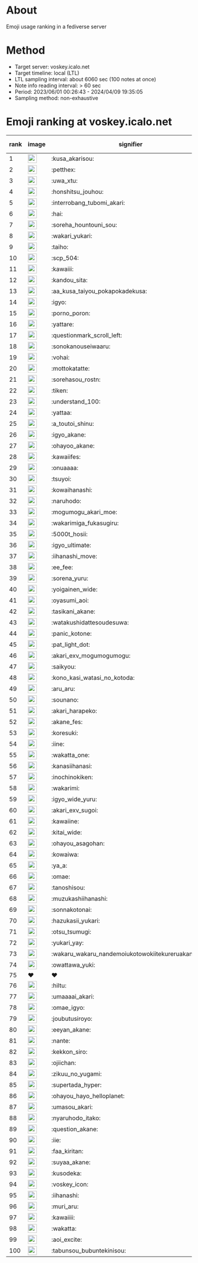 # About
Emoji usage ranking in a fediverse server

# Method
- Target server: voskey.icalo.net
- Target timeline: local (LTL)
- LTL sampling interval: about 6060 sec (100 notes at once)
- Note info reading interval: > 60 sec
- Period: 2023/06/01 00:26:43 - 2024/04/09 19:35:05 
- Sampling method: non-exhaustive

# Emoji ranking at voskey.icalo.net

|rank|image|signifier|type|frequency score|
|----|----|----|----|----|
|1|<img height="24" src="https://voskey.icalo.net/emoji/kusa_akarisou.webp">|:kusa_akarisou:|custom|23044|
|2|<img height="24" src="https://voskey.icalo.net/emoji/petthex.webp">|:petthex:|custom|15819|
|3|<img height="24" src="https://voskey.icalo.net/emoji/uwa_xtu.webp">|:uwa_xtu:|custom|10956|
|4|<img height="24" src="https://voskey.icalo.net/emoji/honshitsu_jouhou.webp">|:honshitsu_jouhou:|custom|7865|
|5|<img height="24" src="https://voskey.icalo.net/emoji/interrobang_tubomi_akari.webp">|:interrobang_tubomi_akari:|custom|7594|
|6|<img height="24" src="https://voskey.icalo.net/emoji/hai.webp">|:hai:|custom|7127|
|7|<img height="24" src="https://voskey.icalo.net/emoji/soreha_hountouni_sou.webp">|:soreha_hountouni_sou:|custom|6495|
|8|<img height="24" src="https://voskey.icalo.net/emoji/wakari_yukari.webp">|:wakari_yukari:|custom|6390|
|9|<img height="24" src="https://voskey.icalo.net/emoji/taiho.webp">|:taiho:|custom|6365|
|10|<img height="24" src="https://voskey.icalo.net/emoji/scp_504.webp">|:scp_504:|custom|5253|
|11|<img height="24" src="https://voskey.icalo.net/emoji/kawaiii.webp">|:kawaiii:|custom|5191|
|12|<img height="24" src="https://voskey.icalo.net/emoji/kandou_sita.webp">|:kandou_sita:|custom|4617|
|13|<img height="24" src="https://voskey.icalo.net/emoji/aa_kusa_taiyou_pokapokadekusa.webp">|:aa_kusa_taiyou_pokapokadekusa:|custom|4576|
|14|<img height="24" src="https://voskey.icalo.net/emoji/igyo.webp">|:igyo:|custom|4237|
|15|<img height="24" src="https://voskey.icalo.net/emoji/porno_poron.webp">|:porno_poron:|custom|3981|
|16|<img height="24" src="https://voskey.icalo.net/emoji/yattare.webp">|:yattare:|custom|3851|
|17|<img height="24" src="https://voskey.icalo.net/emoji/questionmark_scroll_left.webp">|:questionmark_scroll_left:|custom|3836|
|18|<img height="24" src="https://voskey.icalo.net/emoji/sonokanouseiwaaru.webp">|:sonokanouseiwaaru:|custom|3755|
|19|<img height="24" src="https://voskey.icalo.net/emoji/vohai.webp">|:vohai:|custom|3665|
|20|<img height="24" src="https://voskey.icalo.net/emoji/mottokatatte.webp">|:mottokatatte:|custom|3649|
|21|<img height="24" src="https://voskey.icalo.net/emoji/sorehasou_rostn.webp">|:sorehasou_rostn:|custom|3516|
|22|<img height="24" src="https://voskey.icalo.net/emoji/tiken.webp">|:tiken:|custom|3406|
|23|<img height="24" src="https://voskey.icalo.net/emoji/understand_100.webp">|:understand_100:|custom|3187|
|24|<img height="24" src="https://voskey.icalo.net/emoji/yattaa.webp">|:yattaa:|custom|2926|
|25|<img height="24" src="https://voskey.icalo.net/emoji/a_toutoi_shinu.webp">|:a_toutoi_shinu:|custom|2868|
|26|<img height="24" src="https://voskey.icalo.net/emoji/igyo_akane.webp">|:igyo_akane:|custom|2850|
|27|<img height="24" src="https://voskey.icalo.net/emoji/ohayoo_akane.webp">|:ohayoo_akane:|custom|2799|
|28|<img height="24" src="https://voskey.icalo.net/emoji/kawaiifes.webp">|:kawaiifes:|custom|2710|
|29|<img height="24" src="https://voskey.icalo.net/emoji/onuaaaa.webp">|:onuaaaa:|custom|2699|
|30|<img height="24" src="https://voskey.icalo.net/emoji/tsuyoi.webp">|:tsuyoi:|custom|2654|
|31|<img height="24" src="https://voskey.icalo.net/emoji/kowaihanashi.webp">|:kowaihanashi:|custom|2600|
|32|<img height="24" src="https://voskey.icalo.net/emoji/naruhodo.webp">|:naruhodo:|custom|2490|
|33|<img height="24" src="https://voskey.icalo.net/emoji/mogumogu_akari_moe.webp">|:mogumogu_akari_moe:|custom|2440|
|34|<img height="24" src="https://voskey.icalo.net/emoji/wakarimiga_fukasugiru.webp">|:wakarimiga_fukasugiru:|custom|2333|
|35|<img height="24" src="https://voskey.icalo.net/emoji/5000t_hosii.webp">|:5000t_hosii:|custom|2286|
|36|<img height="24" src="https://voskey.icalo.net/emoji/igyo_ultimate.webp">|:igyo_ultimate:|custom|2231|
|37|<img height="24" src="https://voskey.icalo.net/emoji/iihanashi_move.webp">|:iihanashi_move:|custom|2158|
|38|<img height="24" src="https://voskey.icalo.net/emoji/ee_fee.webp">|:ee_fee:|custom|2141|
|39|<img height="24" src="https://voskey.icalo.net/emoji/sorena_yuru.webp">|:sorena_yuru:|custom|2140|
|40|<img height="24" src="https://voskey.icalo.net/emoji/yoigainen_wide.webp">|:yoigainen_wide:|custom|2024|
|41|<img height="24" src="https://voskey.icalo.net/emoji/oyasumi_aoi.webp">|:oyasumi_aoi:|custom|2018|
|42|<img height="24" src="https://voskey.icalo.net/emoji/tasikani_akane.webp">|:tasikani_akane:|custom|1954|
|43|<img height="24" src="https://voskey.icalo.net/emoji/watakushidattesoudesuwa.webp">|:watakushidattesoudesuwa:|custom|1939|
|44|<img height="24" src="https://voskey.icalo.net/emoji/panic_kotone.webp">|:panic_kotone:|custom|1914|
|45|<img height="24" src="https://voskey.icalo.net/emoji/pat_light_dot.webp">|:pat_light_dot:|custom|1779|
|46|<img height="24" src="https://voskey.icalo.net/emoji/akari_exv_mogumogumogu.webp">|:akari_exv_mogumogumogu:|custom|1764|
|47|<img height="24" src="https://voskey.icalo.net/emoji/saikyou.webp">|:saikyou:|custom|1756|
|48|<img height="24" src="https://voskey.icalo.net/emoji/kono_kasi_watasi_no_kotoda.webp">|:kono_kasi_watasi_no_kotoda:|custom|1722|
|49|<img height="24" src="https://voskey.icalo.net/emoji/aru_aru.webp">|:aru_aru:|custom|1702|
|50|<img height="24" src="https://voskey.icalo.net/emoji/sounano.webp">|:sounano:|custom|1701|
|51|<img height="24" src="https://voskey.icalo.net/emoji/akari_harapeko.webp">|:akari_harapeko:|custom|1686|
|52|<img height="24" src="https://voskey.icalo.net/emoji/akane_fes.webp">|:akane_fes:|custom|1680|
|53|<img height="24" src="https://voskey.icalo.net/emoji/koresuki.webp">|:koresuki:|custom|1642|
|54|<img height="24" src="https://voskey.icalo.net/emoji/iine.webp">|:iine:|custom|1634|
|55|<img height="24" src="https://voskey.icalo.net/emoji/wakatta_one.webp">|:wakatta_one:|custom|1576|
|56|<img height="24" src="https://voskey.icalo.net/emoji/kanasiihanasi.webp">|:kanasiihanasi:|custom|1550|
|57|<img height="24" src="https://voskey.icalo.net/emoji/inochinokiken.webp">|:inochinokiken:|custom|1527|
|58|<img height="24" src="https://voskey.icalo.net/emoji/wakarimi.webp">|:wakarimi:|custom|1495|
|59|<img height="24" src="https://voskey.icalo.net/emoji/igyo_wide_yuru.webp">|:igyo_wide_yuru:|custom|1474|
|60|<img height="24" src="https://voskey.icalo.net/emoji/akari_exv_sugoi.webp">|:akari_exv_sugoi:|custom|1455|
|61|<img height="24" src="https://voskey.icalo.net/emoji/kawaiine.webp">|:kawaiine:|custom|1425|
|62|<img height="24" src="https://voskey.icalo.net/emoji/kitai_wide.webp">|:kitai_wide:|custom|1373|
|63|<img height="24" src="https://voskey.icalo.net/emoji/ohayou_asagohan.webp">|:ohayou_asagohan:|custom|1349|
|64|<img height="24" src="https://voskey.icalo.net/emoji/kowaiwa.webp">|:kowaiwa:|custom|1323|
|65|<img height="24" src="https://voskey.icalo.net/emoji/ya_a.webp">|:ya_a:|custom|1318|
|66|<img height="24" src="https://voskey.icalo.net/emoji/omae.webp">|:omae:|custom|1308|
|67|<img height="24" src="https://voskey.icalo.net/emoji/tanoshisou.webp">|:tanoshisou:|custom|1251|
|68|<img height="24" src="https://voskey.icalo.net/emoji/muzukashiihanashi.webp">|:muzukashiihanashi:|custom|1233|
|69|<img height="24" src="https://voskey.icalo.net/emoji/sonnakotonai.webp">|:sonnakotonai:|custom|1201|
|70|<img height="24" src="https://voskey.icalo.net/emoji/hazukasii_yukari.webp">|:hazukasii_yukari:|custom|1167|
|71|<img height="24" src="https://voskey.icalo.net/emoji/otsu_tsumugi.webp">|:otsu_tsumugi:|custom|1155|
|72|<img height="24" src="https://voskey.icalo.net/emoji/yukari_yay.webp">|:yukari_yay:|custom|1149|
|73|<img height="24" src="https://voskey.icalo.net/emoji/wakaru_wakaru_nandemoiukotowokiitekureruakanetyan.webp">|:wakaru_wakaru_nandemoiukotowokiitekureruakanetyan:|custom|1147|
|74|<img height="24" src="https://voskey.icalo.net/emoji/owattawa_yuki.webp">|:owattawa_yuki:|custom|1136|
|75|❤|❤|unicode|1134|
|76|<img height="24" src="https://voskey.icalo.net/emoji/hiltu.webp">|:hiltu:|custom|1118|
|77|<img height="24" src="https://voskey.icalo.net/emoji/umaaaai_akari.webp">|:umaaaai_akari:|custom|1104|
|78|<img height="24" src="https://voskey.icalo.net/emoji/omae_igyo.webp">|:omae_igyo:|custom|1097|
|79|<img height="24" src="https://voskey.icalo.net/emoji/joubutusiroyo.webp">|:joubutusiroyo:|custom|1091|
|80|<img height="24" src="https://voskey.icalo.net/emoji/eeyan_akane.webp">|:eeyan_akane:|custom|1090|
|81|<img height="24" src="https://voskey.icalo.net/emoji/nante.webp">|:nante:|custom|1084|
|82|<img height="24" src="https://voskey.icalo.net/emoji/kekkon_siro.webp">|:kekkon_siro:|custom|1080|
|83|<img height="24" src="https://voskey.icalo.net/emoji/ojiichan.webp">|:ojiichan:|custom|1076|
|84|<img height="24" src="https://voskey.icalo.net/emoji/zikuu_no_yugami.webp">|:zikuu_no_yugami:|custom|1058|
|85|<img height="24" src="https://voskey.icalo.net/emoji/supertada_hyper.webp">|:supertada_hyper:|custom|1051|
|86|<img height="24" src="https://voskey.icalo.net/emoji/ohayou_hayo_helloplanet.webp">|:ohayou_hayo_helloplanet:|custom|1049|
|87|<img height="24" src="https://voskey.icalo.net/emoji/umasou_akari.webp">|:umasou_akari:|custom|1048|
|88|<img height="24" src="https://voskey.icalo.net/emoji/nyaruhodo_itako.webp">|:nyaruhodo_itako:|custom|1044|
|89|<img height="24" src="https://voskey.icalo.net/emoji/question_akane.webp">|:question_akane:|custom|1043|
|90|<img height="24" src="https://voskey.icalo.net/emoji/iie.webp">|:iie:|custom|1036|
|91|<img height="24" src="https://voskey.icalo.net/emoji/faa_kiritan.webp">|:faa_kiritan:|custom|1030|
|92|<img height="24" src="https://voskey.icalo.net/emoji/suyaa_akane.webp">|:suyaa_akane:|custom|1009|
|93|<img height="24" src="https://voskey.icalo.net/emoji/kusodeka.webp">|:kusodeka:|custom|1004|
|94|<img height="24" src="https://voskey.icalo.net/emoji/voskey_icon.webp">|:voskey_icon:|custom|992|
|95|<img height="24" src="https://voskey.icalo.net/emoji/iihanashi.webp">|:iihanashi:|custom|969|
|96|<img height="24" src="https://voskey.icalo.net/emoji/muri_aru.webp">|:muri_aru:|custom|968|
|97|<img height="24" src="https://voskey.icalo.net/emoji/kawaiiii.webp">|:kawaiiii:|custom|963|
|98|<img height="24" src="https://voskey.icalo.net/emoji/wakatta.webp">|:wakatta:|custom|960|
|99|<img height="24" src="https://voskey.icalo.net/emoji/aoi_excite.webp">|:aoi_excite:|custom|937|
|100|<img height="24" src="https://voskey.icalo.net/emoji/tabunsou_bubuntekinisou.webp">|:tabunsou_bubuntekinisou:|custom|923|
